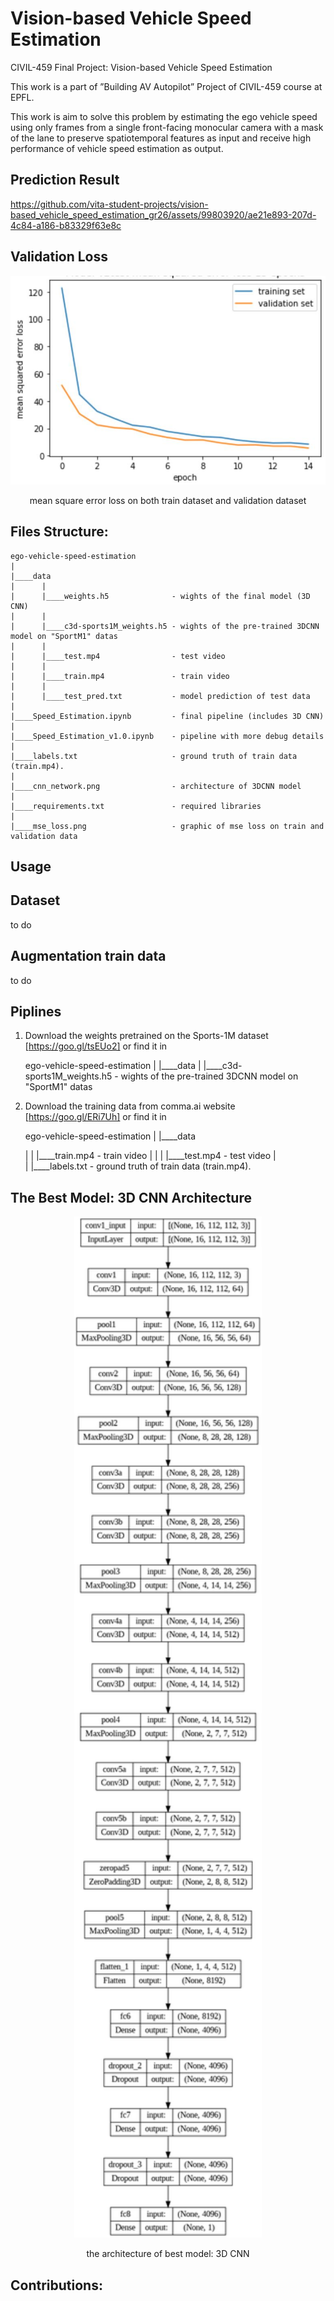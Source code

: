 # Vision-based Vehicle Speed Estimation

CIVIL-459 Final Project: Vision-based Vehicle Speed Estimation

This work is a part of ”Building AV Autopilot” Project of CIVIL-459 course at EPFL.

This work is aim to solve this problem by estimating the ego vehicle speed using only frames from a single front-facing monocular camera with a mask of the lane to preserve spatiotemporal features as input and receive high performance of vehicle speed estimation as output.

## Prediction Result

https://github.com/vita-student-projects/vision-based_vehicle_speed_estimation_gr26/assets/99803920/ae21e893-207d-4c84-a186-b83329f63e8c

## Validation Loss

<p align="center">
<img width="600" src="./mse_loss.jpeg"/>
<p align="center">mean square error loss on both train dataset and validation dataset</p>
</p>

## Files Structure:

    ego-vehicle-speed-estimation
    |
    |____data
    |      |
    |      |____weights.h5              - wights of the final model (3D CNN)
    |      |
    |      |____c3d-sports1M_weights.h5 - wights of the pre-trained 3DCNN model on "SportM1" datas
    |      |
    |      |____test.mp4                - test video
    |      |
    |      |____train.mp4               - train video
    |      |
    |      |____test_pred.txt           - model prediction of test data
    |
    |____Speed_Estimation.ipynb         - final pipeline (includes 3D CNN)
    |
    |____Speed_Estimation_v1.0.ipynb    - pipeline with more debug details
    |
    |____labels.txt                     - ground truth of train data (train.mp4).
    |
    |____cnn_network.png                - architecture of 3DCNN model
    |
    |____requirements.txt               - required libraries
    |
    |____mse_loss.png                   - graphic of mse loss on train and validation data

## Usage 

## Dataset

to do

## Augmentation train data

to do

## Piplines

1. Download the weights pretrained on the Sports-1M dataset [https://goo.gl/tsEUo2] or find it in 

    ego-vehicle-speed-estimation
    |
    |____data
          |
          |____c3d-sports1M_weights.h5  - wights of the pre-trained 3DCNN model on "SportM1" datas
          
2. Download the training data from comma.ai website [https://goo.gl/ERi7Uh] or find it in 

    ego-vehicle-speed-estimation
    |
    |____data
    
 
    |
    |      |____train.mp4   - train video
    |      |
    |      |____test.mp4   - test video
    |      
    |
    |____labels.txt - ground truth of train data (train.mp4).
          

## The Best Model: 3D CNN Architecture

<p align="center">
<img width="300" src="./cnn_network.png"/>
<p align="center">the architecture of best model: 3D CNN</p>
</p>

## Contributions:
